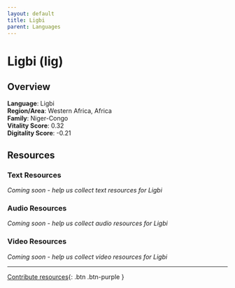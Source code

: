 ```yaml
---
layout: default
title: Ligbi
parent: Languages
---
```


# Ligbi (lig)

## Overview

**Language**: Ligbi  
**Region/Area**: Western Africa, Africa  
**Family**: Niger-Congo  
**Vitality Score**: 0.32  
**Digitality Score**: -0.21  

## Resources

### Text Resources
*Coming soon - help us collect text resources for Ligbi*

### Audio Resources
*Coming soon - help us collect audio resources for Ligbi*

### Video Resources
*Coming soon - help us collect video resources for Ligbi*

---

[Contribute resources](https://fairtrain.github.io/){: .btn .btn-purple }
